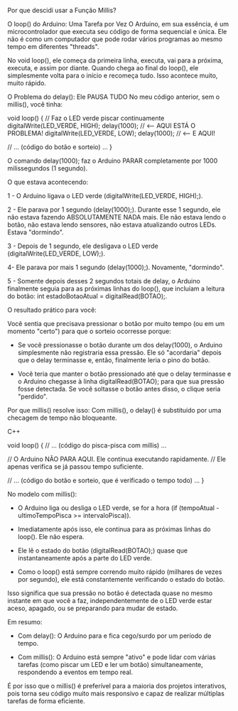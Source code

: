 Por que descidi usar a Função Millis?

O loop() do Arduino: Uma Tarefa por Vez
O Arduino, em sua essência, é um microcontrolador que executa seu código de forma sequencial e única. 
Ele não é como um computador que pode rodar vários programas ao mesmo tempo em diferentes "threads".

No void loop(), ele começa da primeira linha, executa, vai para a próxima, executa, e assim por diante. 
Quando chega ao final do loop(), ele simplesmente volta para o início e recomeça tudo. Isso acontece muito, muito rápido.

O Problema do delay(): Ele PAUSA TUDO
No meu código anterior, sem o millis(), você tinha:

void loop() 
{
  // Faz o LED verde piscar continuamente
  digitalWrite(LED_VERDE, HIGH);
  delay(1000);  // <-- AQUI ESTÁ O PROBLEMA!
  digitalWrite(LED_VERDE, LOW);
  delay(1000);  // <-- E AQUI!

  // ... (código do botão e sorteio) ...
}

O comando delay(1000); faz o Arduino PARAR completamente por 1000 milissegundos (1 segundo).

O que estava acontecendo:

1 - O Arduino ligava o LED verde (digitalWrite(LED_VERDE, HIGH);).

2 - Ele parava por 1 segundo (delay(1000);). Durante esse 1 segundo, ele não estava fazendo ABSOLUTAMENTE NADA mais. 
Ele não estava lendo o botão, não estava lendo sensores, não estava atualizando outros LEDs. Estava "dormindo".

3 - Depois de 1 segundo, ele desligava o LED verde (digitalWrite(LED_VERDE, LOW);).

4- Ele parava por mais 1 segundo (delay(1000);). Novamente, "dormindo".

5 - Somente depois desses 2 segundos totais de delay, o Arduino finalmente seguia para as próximas linhas do loop(), 
que incluíam a leitura do botão: int estadoBotaoAtual = digitalRead(BOTAO);.

O resultado prático para você:

Você sentia que precisava pressionar o botão por muito tempo (ou em um momento "certo") para que o sorteio ocorresse porque:

- Se você pressionasse o botão durante um dos delay(1000), o Arduino simplesmente não registraria essa pressão.
Ele só "acordaria" depois que o delay terminasse e, então, finalmente leria o pino do botão.

- Você teria que manter o botão pressionado até que o delay terminasse e o Arduino chegasse à linha digitalRead(BOTAO); 
para que sua pressão fosse detectada. Se você soltasse o botão antes disso, o clique seria "perdido".

Por que millis() resolve isso:
Com millis(), o delay() é substituído por uma checagem de tempo não bloqueante.

C++

void loop() {
  // ... (código do pisca-pisca com millis) ...

  // O Arduino NÃO PARA AQUI. Ele continua executando rapidamente.
  // Ele apenas verifica se já passou tempo suficiente.

  // ... (código do botão e sorteio, que é verificado o tempo todo) ...
}

No modelo com millis():

- O Arduino liga ou desliga o LED verde, se for a hora (if (tempoAtual - ultimoTempoPisca >= intervaloPisca)).

- Imediatamente após isso, ele continua para as próximas linhas do loop(). Ele não espera.

- Ele lê o estado do botão (digitalRead(BOTAO);) quase que instantaneamente após a parte do LED verde.

- Como o loop() está sempre correndo muito rápido (milhares de vezes por segundo), ele está constantemente verificando o estado do botão.

Isso significa que sua pressão no botão é detectada quase no mesmo instante em que você a faz, 
independentemente de o LED verde estar aceso, apagado, ou se preparando para mudar de estado.

Em resumo:

- Com delay(): O Arduino para e fica cego/surdo por um período de tempo.

- Com millis(): O Arduino está sempre "ativo" e pode lidar com várias tarefas (como piscar um LED e ler um botão) simultaneamente, respondendo a eventos em tempo real.

É por isso que o millis() é preferível para a maioria dos projetos interativos, pois torna seu código muito mais responsivo e capaz de realizar múltiplas tarefas de forma eficiente.
